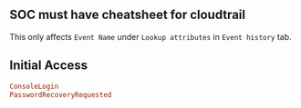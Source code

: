 ## SOC must have cheatsheet for cloudtrail

This only affects `Event Name` under `Lookup attributes` in `Event history` tab.

## Initial Access
```ruby
ConsoleLogin
PasswordRecoveryRequested
```

